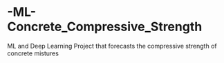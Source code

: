 # -ML-Concrete_Compressive_Strength
ML and Deep Learning Project that forecasts the compressive strength of concrete mistures
